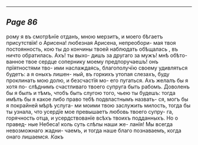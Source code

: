 

---
*Page 86*
---

рому я въ смотрѣнїе отданъ, мною мерзитъ, и моего бѣгаетъ присутствїя! о Арисена! любезная Арисена, непреобори- мая твоя постоянность, кою ты до кончины твоей наблюдать обѣщалась , въ ничто обратилась. Ахъ! ты выхо- дишъ за другаго за мужъ! мнѣ обѣто- ванное твое сердце сопернику моему предпоручаешъ! онъ прїятностями тво- ими наслаждаясь, благополучїю своему удивляться будетъ: а я оныхъ лишен- ный, въ горкихъ утопая слезахъ, буду проклинать мою долю, и безсчастїя мо- его пугаться. Ахъ желалъ бы я хотя по- слѣднимъ счастливаго твоего супруга быть рабомъ. Доволенъ бы я былъ и тѣмъ, чтобъ быть слугою того, чьею ты будешъ: тогда имѣлъ бы я какое либо право тебѣ подвластнымъ назвать- ся, могъ бы я покрайней мѣрѣ услуга- ми моими твою заслужить милость, тогда бы ты узнала, что усердїе мое превышаетъ любовь твоего супру- га, горячность отца, и усердствованїе всѣхъ твоихъ подданныхъ. Но о правед- ные Небеса! коль суть слѣпы наши же- ланїя! Мы всегда невозможнаго жадни- чаемъ, и тогда наше благо познаваемъ, когда онаго лишаемся.
*Какъ*
